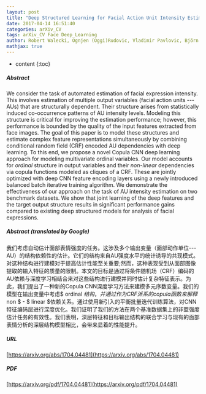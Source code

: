 ```yaml
---
layout: post
title: "Deep Structured Learning for Facial Action Unit Intensity Estimation"
date: 2017-04-14 16:51:40
categories: arXiv_CV
tags: arXiv_CV Face Deep_Learning
author: Robert Walecki, Ognjen (Oggi)Rudovic, Vladimir Pavlovic, Björn Schuller, Maja Pantic
mathjax: true
---
```


* content
{:toc}

##### Abstract
We consider the task of automated estimation of facial expression intensity. This involves estimation of multiple output variables (facial action units --- AUs) that are structurally dependent. Their structure arises from statistically induced co-occurrence patterns of AU intensity levels. Modeling this structure is critical for improving the estimation performance; however, this performance is bounded by the quality of the input features extracted from face images. The goal of this paper is to model these structures and estimate complex feature representations simultaneously by combining conditional random field (CRF) encoded AU dependencies with deep learning. To this end, we propose a novel Copula CNN deep learning approach for modeling multivariate ordinal variables. Our model accounts for $ordinal$ structure in output variables and their $non$-$linear$ dependencies via copula functions modeled as cliques of a CRF. These are jointly optimized with deep CNN feature encoding layers using a newly introduced balanced batch iterative training algorithm. We demonstrate the effectiveness of our approach on the task of AU intensity estimation on two benchmark datasets. We show that joint learning of the deep features and the target output structure results in significant performance gains compared to existing deep structured models for analysis of facial expressions.

##### Abstract (translated by Google)
我们考虑自动估计面部表情强度的任务。这涉及多个输出变量（面部动作单位--- AU）的结构依赖性的估计。它们的结构来自AU强度水平的统计诱导的共现模式。对这种结构进行建模对于提高估计性能至关重要;然而，这种表现受到从面部图像提取的输入特征的质量的限制。本文的目标是通过将条件随机场（CRF）编码的AU依赖与深度学习相结合来对这些结构进行建模并同时估计复杂特征表示。为此，我们提出了一种新的Copula CNN深度学习方法来建模多元序数变量。我们的模型在输出变量中考虑$ ordinal $结构，并通过作为CRF派系的copula函数来解释$ non $  -  $ linear $依赖关系。通过使用新引入的平衡批量迭代训练算法，对CNN特征编码层进行深度优化。我们证明了我们的方法在两个基准数据集上的非盟强度估计任务的有效性。我们表明，深层特征和目标输出结构的联合学习与现有的面部表情分析的深层结构模型相比，会带来显着的性能提升。

##### URL
[https://arxiv.org/abs/1704.04481](https://arxiv.org/abs/1704.04481)

##### PDF
[https://arxiv.org/pdf/1704.04481](https://arxiv.org/pdf/1704.04481)


